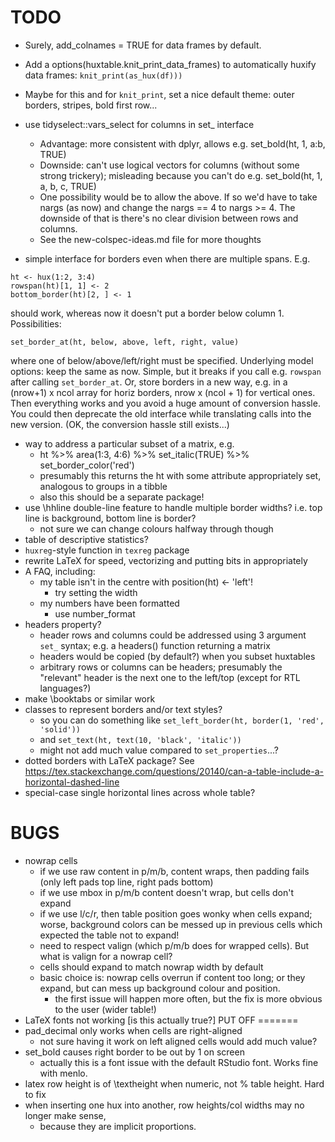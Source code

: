 



TODO
====
* Surely, add_colnames = TRUE for data frames by default.
* Add a options(huxtable.knit_print_data_frames) to automatically huxify data frames: `knit_print(as_hux(df)))`
* Maybe for this and for `knit_print`, set a nice default theme: outer borders, stripes, bold first row...

* use tidyselect::vars_select for columns in set_ interface
  - Advantage: more consistent with dplyr, allows e.g. set_bold(ht, 1, a:b, TRUE)
  - Downside: can't use logical vectors for columns (without some strong trickery); 
    misleading because you can't do e.g. set_bold(ht, 1, a, b, c, TRUE)
  - One possibility would be to allow the above. If so we'd have to 
    take nargs (as now) and change the nargs == 4 to nargs >= 4. 
    The downside of that is there's no clear division between rows and columns.
  - See the new-colspec-ideas.md file for more thoughts
* simple interface for borders even when there are multiple spans. E.g.
```
ht <- hux(1:2, 3:4)
rowspan(ht)[1, 1] <- 2
bottom_border(ht)[2, ] <- 1
```
should work, whereas now it doesn't put a border below column 1.
Possibilities:
```
set_border_at(ht, below, above, left, right, value)
```
where one of below/above/left/right must be specified.
Underlying model options: keep the same as now. Simple, but it breaks if you call e.g. `rowspan`
after calling `set_border_at`. Or, store borders in a new way, e.g. in a (nrow+1) x ncol array
for horiz borders, nrow x (ncol + 1) for vertical ones. Then everything works and you avoid
a huge amount of conversion hassle. You could then deprecate the old interface while
translating calls into the new version. (OK, the conversion hassle still exists...)
* way to address a particular subset of a matrix, e.g.
  - ht %>% area(1:3, 4:6) %>% set_italic(TRUE) %>% set_border_color('red')
  - presumably this returns the ht with some attribute appropriately set, analogous to groups in a tibble
  - also this should be a separate package! 
* use \hhline double-line feature to handle multiple border widths? i.e. top line is background,
  bottom line is border?
  - not sure we can change colours halfway through though
* table of descriptive statistics?
* `huxreg`-style function in `texreg` package
* rewrite LaTeX for speed, vectorizing and putting bits in appropriately
* A FAQ, including:
  - my table isn't in the centre with position(ht) <- 'left'!
    - try setting the width
  - my numbers have been formatted
    - use number_format
* headers property?
  - header rows and columns could be addressed using 3 argument `set_` syntax; e.g. a headers() function returning a 
    matrix
  - headers would be copied (by default?) when you subset huxtables
  - arbitrary rows or columns can be headers; presumably the "relevant" header is the next one to the left/top
    (except for RTL languages?)
* make \booktabs or similar work
* classes to represent borders and/or text styles? 
  - so you can do something like `set_left_border(ht, border(1, 'red', 'solid'))`
  - and `set_text(ht, text(10, 'black', 'italic'))`
  - might not add much value compared to `set_properties`...?
* dotted borders with LaTeX package? See https://tex.stackexchange.com/questions/20140/can-a-table-include-a-horizontal-dashed-line
* special-case single horizontal lines across whole table?



BUGS
====

* nowrap cells
  - if we use raw content in p/m/b, content wraps, then padding fails (only left pads top line, right pads bottom)
  - if we use mbox in p/m/b content doesn't wrap, but cells don't expand
  - if we use l/c/r, then table position goes wonky when cells expand; worse, background colors
    can be messed up in previous cells which expected the table not to expand!
  - need to respect valign (which p/m/b does for wrapped cells). But what is valign for a nowrap cell?
  - cells should expand to match nowrap width by default
  - basic choice is: nowrap cells overrun if content too long; or they expand, but can mess up background
    colour and position. 
    - the first issue will happen more often, but the fix is more obvious to the user (wider table!)
* LaTeX fonts not working [is this actually true?]
PUT OFF
=======
* pad_decimal only works when cells are right-aligned
  - not sure having it work on left aligned cells would add much value?
* set_bold causes right border to be out by 1 on screen
  - actually this is a font issue with the default RStudio font. Works fine with menlo.
* latex row height is of \\textheight when numeric, not % table height. Hard to fix
* when inserting one hux into another, row heights/col widths may no longer make sense,
  - because they are implicit proportions.





